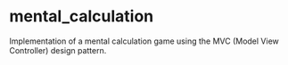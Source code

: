 # mental_calculation

Implementation of a mental calculation game using the MVC (Model View Controller) design pattern. 
